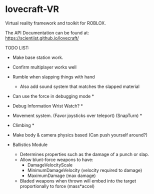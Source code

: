 # lovecraft-VR
Virtual reality framework and toolkit for ROBLOX.

The API Documentation can be found at: https://scientiist.github.io/lovecraft/


TODO LIST:
- Make base station work.
- Confirm multiplayer works well

- Rumble when slapping things with hand
    - Also add sound system that matches the slapped material
- Can use the force in debugging mode *
- Debug Information Wrist Watch? *
- Movement system. (Favor joysticks over teleport) (SnapTurn) *
- Climbing *
- Make body & camera physics based (Can push yourself around?)

- Ballistics Module
    - Determines properties such as the damage of a punch or slap.
    - Allow blunt-force weapons to have:
        - DamageVelocityScale
        - MinimumDamageVelocity (velocity required to damage)
        - MaximumDamage (max damage)
    - Bladed weapons when thrown will embed into the target proportionally to force (mass*accel)